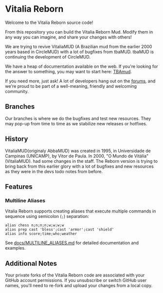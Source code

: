Vitalia Reborn
=============

Welcome to the Vitalia Reborn source code! 

From this repository you can build the Vitalia Reborn Mud. Modify them in any way you can imagine, and share your changes with others! 

We are trying to revive VitaliaMUD (A Brazilian mud from the earlier 2000 years based in CircleMUD) with a lot of bugfixes from tbaMUD. tbaMUD is continuing the development of CircleMUD.

We have a heap of documentation available on the web. If you're looking for the answer to something, you may want to start here: 
[TBAmud](https://www.tbamud.com/).

If you need more, just ask! A lot of developers hang out on the [forums](https://forums.tbamud.com/),
and we're proud to be part of a well-meaning, friendly and welcoming community.

Branches
--------

Our branches is where we do the bugfixes and test new resources. They may pop-up from time to time as we stabilize new releases or hotfixes.

History
---------------------------

   VitaliaMUD(originaly AbbaMUD) was created in
1995, in Universidade de Campinas (UNICAMP), by Vitor de Paula. In 2000, "O Mundo de Vitália" (VitaliaMUD). had some changes in the staff. 
   The Reborn version is trying to bring back from this earlier glory with a lot of bugfixes and new resources as they were in the devs todo notes from before.

Features
--------

### Multiline Aliases
Vitalia Reborn supports creating aliases that execute multiple commands in sequence using semicolon (`;`) separation:

```
alias chess n;n;n;n;w;w;w;w
alias prep cast 'bless';cast 'armor';cast 'shield'
alias info score;time;who;weather
```

See [docs/MULTILINE_ALIASES.md](docs/MULTILINE_ALIASES.md) for detailed documentation and examples.

Additional Notes
----------------

Your private forks of the Vitalia Reborn code are associated with your GitHub account permissions.
If you unsubscribe or switch GitHub user names, you'll need to re-fork and upload your changes from a local copy. 

